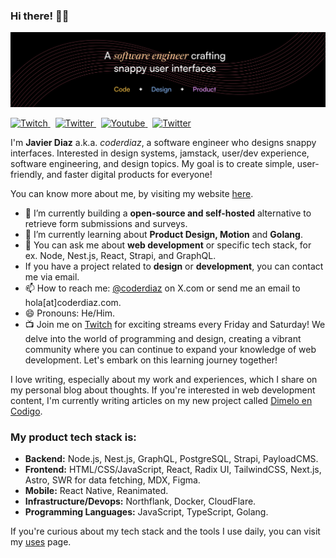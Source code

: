 ### Hi there! 👋🏽

![Javier Diaz - Software Engineer & UI Designer](./CoverGitHub@2x.jpg)

<p align="left">
  <a href="https://coderdiaz.com/live" rel="nofollow">
    <img alt="Twitch" src="https://img.shields.io/twitch/status/coderdiaz?style=flat-square&label=follow me on twitch&logo=twitch" />
  </a>
  &nbsp;
  <a href="https://x.com/coderdiaz" rel="nofollow">
    <img alt="Twitter" src="https://img.shields.io/badge/follow-coderdiaz-1DA1F2?logo=twitter&style=flat-square" />
  </a>
  &nbsp;
  <a href="https://www.youtube.com/channel/UCIZS4F2zlOd1rnx6g7Jye1w" rel="nofollow">
    <img alt="Youtube" src="https://img.shields.io/youtube/channel/subscribers/UCIZS4F2zlOd1rnx6g7Jye1w?style=flat-square&logo=youtube" />
  </a>
  &nbsp;
  <a href="https://x.com/dimeloencodigo" rel="nofollow">
    <img alt="Twitter" src="https://img.shields.io/badge/follow-dimeloencodigo-1DA1F2?logo=twitter&style=flat-square" />
  </a>
</p>

I'm **Javier Diaz** a.k.a. *coderdiaz*, a software engineer who designs snappy interfaces. Interested in design systems, jamstack, user/dev experience, software engineering, and design topics. My goal is to create simple, user-friendly, and faster digital products for everyone!

You can know more about me, by visiting my website [here](https://coderdiaz.com/sobre-mi).

- 🔭 I’m currently building a **open-source and self-hosted** alternative to retrieve form submissions and surveys.
- 🌱 I’m currently learning about **Product Design, Motion** and **Golang**.
- 💬 You can ask me about **web development** or specific tech stack, for ex. Node, Nest.js, React, Strapi, and GraphQL.
- If you have a project related to **design** or **development**, you can contact me via email.
- 📫 How to reach me: [@coderdiaz](https://x.com/coderdiaz) on X.com or send me an email to hola[at]coderdiaz.com.
- 😄 Pronouns: He/Him.
- 📺 Join me on [Twitch](https://coderdiaz.com/live) for exciting streams every Friday and Saturday! We delve into the world of programming and design, creating a vibrant community where you can continue to expand your knowledge of web development. Let's embark on this learning journey together!

I love writing, especially about my work and experiences, which I share on my personal blog about thoughts. If you're interested in web development content, I'm currently writing articles on my new project called [Dimelo en Codigo](https://dimeloencodigo.com/hola-mundo).

### My product tech stack is:
- **Backend:** Node.js, Nest.js, GraphQL, PostgreSQL, Strapi, PayloadCMS.
- **Frontend:** HTML/CSS/JavaScript, React, Radix UI, TailwindCSS, Next.js, Astro, SWR for data fetching, MDX, Figma.
- **Mobile:** React Native, Reanimated.
- **Infrastructure/Devops:** Northflank, Docker, CloudFlare.
- **Programming Languages:** JavaScript, TypeScript, Golang.

If you're curious about my tech stack and the tools I use daily, you can visit my [uses](https://coderdiaz.com/que-uso) page.
